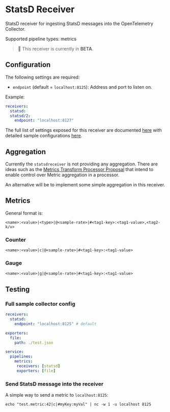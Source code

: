 # StatsD Receiver

StatsD receiver for ingesting StatsD messages into the OpenTelemetry Collector.

Supported pipeline types: metrics

> :construction: This receiver is currently in **BETA**.

## Configuration

The following settings are required:

- `endpoint` (default = `localhost:8125`): Address and port to listen on.

Example:

```yaml
receivers:
  statsd:
  statsd/2:
    endpoint: "localhost:8127"
```

The full list of settings exposed for this receiver are documented [here](./config.go)
with detailed sample configurations [here](./testdata/config.yaml).

## Aggregation

Currently the `statsdreceiver` is not providing any aggregation. There are
ideas such as the [Metrics Transform Processor
Proposal](https://github.com/open-telemetry/opentelemetry-collector-contrib/issues/332)
that intend to enable control over Metric aggregation in a processor.

An alternative will be to implement some simple aggregation in this receiver.

## Metrics

General format is:

`<name>:<value>|<type>|@<sample-rate>|#<tag1-key>:<tag1-value>,<tag2-k/v>`

### Counter

`<name>:<value>|c|@<sample-rate>|#<tag1-key>:<tag1-value>`

### Gauge

`<name>:<value>|g|@<sample-rate>|#<tag1-key>:<tag1-value>`

<!-- ### Timer/Histogram

`<name>:<value>|<ms/h>|@<sample-rate>|#<tag1-key>:<tag1-value>` -->

## Testing

### Full sample collector config

```yaml
receivers:
  statsd:
    endpoint: "localhost:8125" # default

exporters:
  file:
    path: ./test.json

service:
  pipelines:
    metrics:
     receivers: [statsd]
     exporters: [file]
```

### Send StatsD message into the receiver

A simple way to send a metric to `localhost:8125`:

`echo "test.metric:42|c|#myKey:myVal" | nc -w 1 -u localhost 8125`
